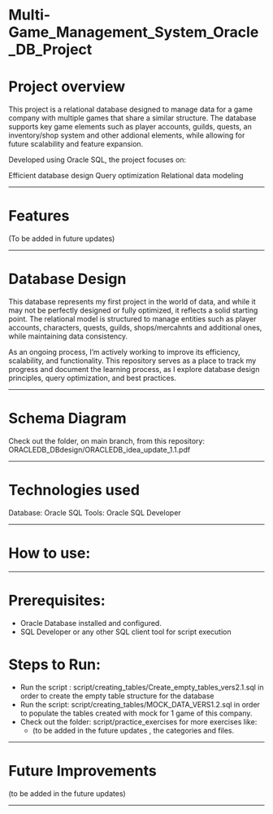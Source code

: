 # Multi-Game_Management_System_Oracle_DB_Project


# **Project overview**

This project is a relational database designed to manage data for a game company with multiple games that share a similar structure. The database supports key game elements such as player accounts, guilds, quests, an inventory/shop system and other addional elements, while allowing for future scalability and feature expansion.

Developed using Oracle SQL, the project focuses on:

Efficient database design
Query optimization
Relational data modeling

---
# **Features** 
 (To be added in future updates)
 
---
# **Database Design**

This database represents my first project in the world of data, and while it may not be perfectly designed or fully optimized, it reflects a solid starting point. The relational model is structured to manage entities such as player accounts, characters, quests, guilds, shops/mercahnts and additional ones, while maintaining data consistency.

As an ongoing process, I’m actively working to improve its efficiency, scalability, and functionality. This repository serves as a place to track my progress and document the learning process, as I explore database design principles, query optimization, and best practices.

---
# **Schema Diagram**

Check out the folder, on main branch, from this repository: ORACLEDB_DBdesign/ORACLEDB_idea_update_1.1.pdf 

---
# **Technologies used**

Database: Oracle SQL
Tools: Oracle SQL Developer  

---
# **How to use:**
---
# **Prerequisites:**
 -  Oracle Database installed and configured.
 -  SQL Developer or any other SQL client tool for script execution

# **Steps to Run:**
 - Run the script : script/creating_tables/Create_empty_tables_vers2.1.sql in order to create the empty table structure for the database
 - Run the script: script/creating_tables/MOCK_DATA_VERS1.2.sql in order to populate the tables created with mock for 1 game of this company.
 - Check out the folder: script/practice_exercises  for more exercises like:
   -   (to be added in the future updates , the categories and files.

---
# **Future Improvements**

(to be added in the future updates) 

--- 






